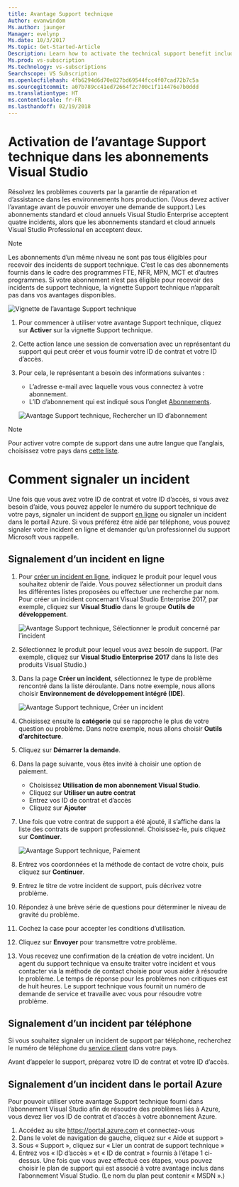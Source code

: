 ```yaml
---
title: Avantage Support technique
Author: evanwindom
Ms.author: jaunger
Manager: evelynp
Ms.date: 10/3/2017
Ms.topic: Get-Started-Article
Description: Learn how to activate the technical support benefit included with your Visual Studio subscription.
Ms.prod: vs-subscription
Ms.technology: vs-subscriptions
Searchscope: VS Subscription
ms.openlocfilehash: 4fb6294d6d70e827bd69544fcc4f07cad72b7c5a
ms.sourcegitcommit: a07b789cc41ed72664f2c700c1f114476e7b0ddd
ms.translationtype: HT
ms.contentlocale: fr-FR
ms.lasthandoff: 02/19/2018
---
```

# <a name="activating-the-technical-support-benefit-in-visual-studio-subscriptions"></a>Activation de l’avantage Support technique dans les abonnements Visual Studio

Résolvez les problèmes couverts par la garantie de réparation et d’assistance dans les environnements hors production.  (Vous devez activer l’avantage avant de pouvoir envoyer une demande de support.)  Les abonnements standard et cloud annuels Visual Studio Enterprise acceptent quatre incidents, alors que les abonnements standard et cloud annuels Visual Studio Professional en acceptent deux.  

> [!NOTE]
> Les abonnements d’un même niveau ne sont pas tous éligibles pour recevoir des incidents de support technique.  C’est le cas des abonnements fournis dans le cadre des programmes FTE, NFR, MPN, MCT et d’autres programmes.  Si votre abonnement n’est pas éligible pour recevoir des incidents de support technique, la vignette Support technique n’apparaît pas dans vos avantages disponibles. 

   ![Vignette de l’avantage Support technique](_img\vs-tech-support\vs-tech-support-tile.png)

1.  Pour commencer à utiliser votre avantage Support technique, cliquez sur **Activer** sur la vignette Support technique. 

2.  Cette action lance une session de conversation avec un représentant du support qui peut créer et vous fournir votre ID de contrat et votre ID d’accès. 

3.  Pour cela, le représentant a besoin des informations suivantes :
    - L’adresse e-mail avec laquelle vous vous connectez à votre abonnement.
    - L’ID d’abonnement qui est indiqué sous l’onglet [Abonnements](https://my.visualstudio.com/subscriptions). 

    ![Avantage Support technique, Rechercher un ID d’abonnement](_img\vs-tech-support\vs-tech-support-subID-cropped.png)

> [!NOTE]
> Pour activer votre compte de support dans une autre langue que l’anglais, choisissez votre pays dans [cette liste](http://support.microsoft.com/activatesupport).   

# <a name="how-to-submit-an-incident"></a>Comment signaler un incident
Une fois que vous avez votre ID de contrat et votre ID d’accès, si vous avez besoin d’aide, vous pouvez appeler le numéro du support technique de votre pays, signaler un incident de support [en ligne](http://support.microsoft.com/oas/) ou signaler un incident dans le portail Azure.  Si vous préférez être aidé par téléphone, vous pouvez signaler votre incident en ligne et demander qu’un professionnel du support Microsoft vous rappelle.

## <a name="submitting-an-incident-online"></a>Signalement d’un incident en ligne
1.  Pour [créer un incident en ligne](http://support.microsoft.com/oas/), indiquez le produit pour lequel vous souhaitez obtenir de l’aide.  Vous pouvez sélectionner un produit dans les différentes listes proposées ou effectuer une recherche par nom.  Pour créer un incident concernant Visual Studio Enterprise 2017, par exemple, cliquez sur **Visual Studio** dans le groupe **Outils de développement**. 

    ![Avantage Support technique, Sélectionner le produit concerné par l’incident](_img\vs-tech-support\vs-tech-support-select-product.png)

2.  Sélectionnez le produit pour lequel vous avez besoin de support.  (Par exemple, cliquez sur **Visual Studio Enterprise 2017** dans la liste des produits Visual Studio.) 

3.  Dans la page **Créer un incident**, sélectionnez le type de problème rencontré dans la liste déroulante.  Dans notre exemple, nous allons choisir **Environnement de développement intégré (IDE)**.

    ![Avantage Support technique, Créer un incident](_img\vs-tech-support\vs-tech-support-create-incident.png)

4.  Choisissez ensuite la **catégorie** qui se rapproche le plus de votre question ou problème.  Dans notre exemple, nous allons choisir  **Outils d’architecture**.

5.  Cliquez sur **Démarrer la demande**. 
 
6.  Dans la page suivante, vous êtes invité à choisir une option de paiement.  
    - Choisissez **Utilisation de mon abonnement Visual Studio**. 
    - Cliquez sur **Utiliser un autre contrat**
    - Entrez vos ID de contrat et d’accès
    - Cliquez sur **Ajouter**

7.  Une fois que votre contrat de support a été ajouté, il s’affiche dans la liste des contrats de support professionnel.  Choisissez-le, puis cliquez sur **Continuer**.
 
    ![Avantage Support technique, Paiement](_img\vs-tech-support\vs-tech-support-payment.png)

8.  Entrez vos coordonnées et la méthode de contact de votre choix, puis cliquez sur **Continuer**.  
 
9.  Entrez le titre de votre incident de support, puis décrivez votre problème.  

10. Répondez à une brève série de questions pour déterminer le niveau de gravité du problème.  

11. Cochez la case pour accepter les conditions d’utilisation.

12. Cliquez sur **Envoyer** pour transmettre votre problème.  
 
13. Vous recevez une confirmation de la création de votre incident.  Un agent du support technique va ensuite traiter votre incident et vous contacter via la méthode de contact choisie pour vous aider à résoudre le problème.  Le temps de réponse pour les problèmes non critiques est de huit heures. Le support technique vous fournit un numéro de demande de service et travaille avec vous pour résoudre votre problème. 

## <a name="submitting-an-incident-by-phone"></a>Signalement d’un incident par téléphone
Si vous souhaitez signaler un incident de support par téléphone, recherchez le numéro de téléphone du [service client](https://support.microsoft.com/help/13948/global-customer-service-phone-numbers) dans votre pays.  

Avant d’appeler le support, préparez votre ID de contrat et votre ID d’accès. 

## <a name="submitting-an-incident-within-the-azure-portal"></a>Signalement d’un incident dans le portail Azure
Pour pouvoir utiliser votre avantage Support technique fourni dans l’abonnement Visual Studio afin de résoudre des problèmes liés à Azure, vous devez lier vos ID de contrat et d’accès à votre abonnement Azure.  
1.  Accédez au site https://portal.azure.com et connectez-vous
2.  Dans le volet de navigation de gauche, cliquez sur « Aide et support »
3.  Sous « Support », cliquez sur « Lier un contrat de support technique »
4.  Entrez vos « ID d’accès » et « ID de contrat » fournis à l’étape 1 ci-dessus.
Une fois que vous avez effectué ces étapes, vous pouvez choisir le plan de support qui est associé à votre avantage inclus dans l’abonnement Visual Studio.  (Le nom du plan peut contenir « MSDN ».)

 


